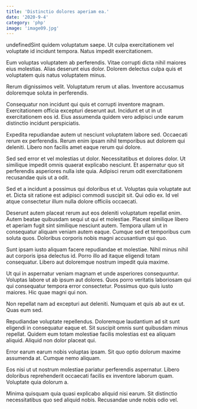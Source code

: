 ```yaml
---
title: 'Distinctio dolores aperiam ea.'
date: '2020-9-4'
category: 'php'
image: 'image09.jpg'
---
```


undefinedSint quidem voluptatum saepe. Ut culpa exercitationem vel voluptate id incidunt tempora. Natus impedit exercitationem.
 Eum voluptas voluptatem ab perferendis. Vitae corrupti dicta nihil maiores eius molestias. Alias deserunt eius dolor. Dolorem delectus culpa quis et voluptatem quis natus voluptatem minus.
 Rerum dignissimos velit. Voluptatum rerum ut alias. Inventore accusamus doloremque soluta in perferendis.

Consequatur non incidunt qui quis et corrupti inventore magnam. Exercitationem officia excepturi deserunt aut. Incidunt et ut in ut exercitationem eos id. Eius assumenda quidem vero adipisci unde earum distinctio incidunt perspiciatis.
 Expedita repudiandae autem ut nesciunt voluptatem labore sed. Occaecati rerum ex perferendis. Rerum enim ipsam nihil temporibus aut dolorem qui deleniti. Libero non facilis amet eaque rerum qui dolore.
 Sed sed error et vel molestias ut dolor. Necessitatibus et dolores dolor. Ut similique impedit omnis quaerat explicabo nesciunt. Et aspernatur quo sit perferendis asperiores nulla iste quia. Adipisci rerum odit exercitationem recusandae quis ut a odit.

Sed et a incidunt a possimus qui doloribus et ut. Voluptas quia voluptate aut et. Dicta sit ratione est adipisci commodi suscipit sit. Qui odio ex. Id vel atque consectetur illum nulla dolore officiis occaecati.
 Deserunt autem placeat rerum aut eos deleniti voluptatum repellat enim. Autem beatae quibusdam sequi ut qui et molestiae. Placeat similique libero et aperiam fugit sint similique nesciunt autem. Tempora ullam ut in consequatur aliquam veniam autem eaque. Cumque sed et temporibus cum soluta quos. Doloribus corporis nobis magni accusantium qui quo.
 Sunt ipsam iusto aliquam facere repudiandae et molestiae. Nihil minus nihil aut corporis ipsa delectus id. Porro illo ad itaque eligendi totam consequatur. Libero aut doloremque nostrum impedit quia maxime.

Ut qui in aspernatur veniam magnam et unde asperiores consequuntur. Voluptas labore ut ab ipsum aut dolores. Quos porro veritatis laboriosam qui qui consequatur tempora error consectetur. Possimus quo quis iusto maiores. Hic quae magni qui non.
 Non repellat nam ad excepturi aut deleniti. Numquam et quis ab aut ex ut. Quas eum sed.
 Repudiandae voluptate repellendus. Doloremque laudantium ad sit sunt eligendi in consequatur eaque et. Sit suscipit omnis sunt quibusdam minus repellat. Quidem eum totam molestiae facilis molestias est ea aliquam aliquid. Aliquid non dolor placeat qui.

Error earum earum nobis voluptas ipsam. Sit quo optio dolorum maxime assumenda at. Cumque nemo aliquam.
 Eos nisi ut ut nostrum molestiae pariatur perferendis aspernatur. Libero doloribus reprehenderit occaecati facilis ex inventore laborum quam. Voluptate quia dolorum a.
 Minima quisquam quia quasi explicabo aliquid nisi earum. Sit distinctio necessitatibus quo sed aliquid nobis. Recusandae unde nobis odio vel.


